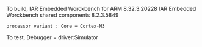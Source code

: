 
To build,
	IAR Embedded Worckbench for ARM			8.32.3.20228
	IAR Embedded Worckbench shared components	8.2.3.5849
	
	processor variant : Core = Cortex-M3

To test,
	Debugger = driver:Simulator

